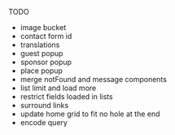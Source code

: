 TODO

- image bucket
- contact form id
- translations
- guest popup
- sponsor popup
- place popup
- merge notFound and message components
- list limit and load more
- restrict fields loaded in lists
- surround links
- update home grid to fit no hole at the end
- encode query